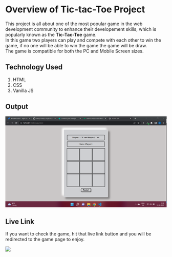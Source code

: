 # **Overview of Tic-tac-Toe Project**
This project is all about one of the most  popular game in the web development community to enhance their developement skills, which is popularly known as the **Tic-Tac-Toe** game.<br>
In this game two players can play and compete with each other to win the game, if no one will be able to win the game the game will be draw.<br>
The game is compatible for both the PC and Mobile Screen sizes.

## **Technology Used**
1. HTML
2. CSS
3. Vanilla JS

## **Output**
<img src="./output.png">

## **Live Link**
If you want to check the game, hit that live link button and you will be redirected to the game page to enjoy. 

<a href="https://tic-tac-toe-harvi.netlify.app/"><img src="https://img.shields.io/badge/-Live%20Link-blue"></a>